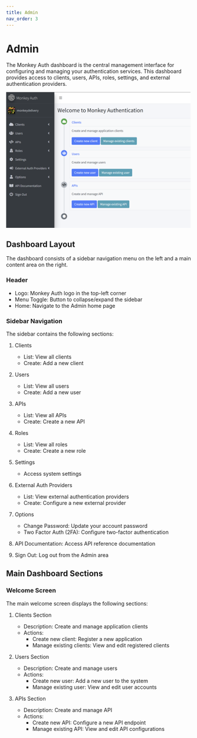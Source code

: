 ```yaml
---
title: Admin
nav_order: 3
---
```


# Admin

The Monkey Auth dashboard is the central management interface for configuring and managing your authentication services. This dashboard provides access to clients, users, APIs, roles, settings, and external authentication providers.

<img src="../images/AdminHome.png" alt="Admin Home" width="500"/>

## Dashboard Layout
The dashboard consists of a sidebar navigation menu on the left and a main content area on the right.

### Header
- Logo: Monkey Auth logo in the top-left corner
- Menu Toggle: Button to collapse/expand the sidebar
- Home: Navigate to the Admin home page

### Sidebar Navigation
The sidebar contains the following sections:

1. Clients
   - List: View all clients
   - Create: Add a new client

2. Users
   - List: View all users
   - Create: Add a new user

3. APIs
   - List: View all APIs
   - Create: Create a new API

4. Roles
   - List: View all roles
   - Create: Create a new role

5. Settings
   - Access system settings

6. External Auth Providers
   - List: View external authentication providers
   - Create: Configure a new external provider

7. Options
   - Change Password: Update your account password
   - Two Factor Auth (2FA): Configure two-factor authentication

8. API Documentation: Access API reference documentation

9. Sign Out: Log out from the Admin area

## Main Dashboard Sections

### Welcome Screen
The main welcome screen displays the following sections:

1. Clients Section
   - Description: Create and manage application clients
   - Actions:
     - Create new client: Register a new application
     - Manage existing clients: View and edit registered clients

2. Users Section
   - Description: Create and manage users
   - Actions:
     - Create new user: Add a new user to the system
     - Manage existing user: View and edit user accounts

3. APIs Section
   - Description: Create and manage API
   - Actions:
     - Create new API: Configure a new API endpoint
     - Manage existing API: View and edit API configurations
